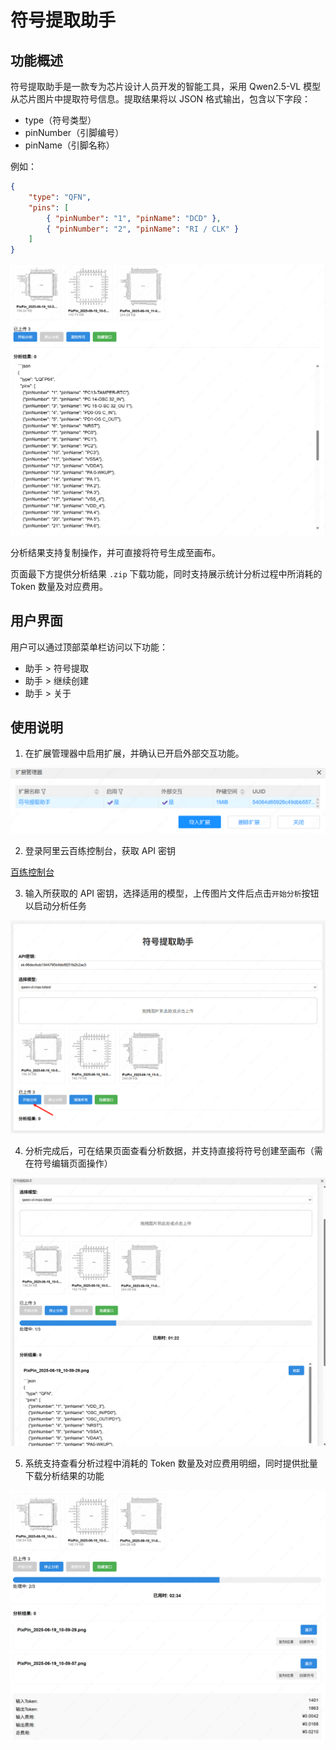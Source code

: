 # 符号提取助手

## 功能概述

符号提取助手是一款专为芯片设计人员开发的智能工具，采用 Qwen2.5-VL 模型从芯片图片中提取符号信息。提取结果将以 JSON 格式输出，包含以下字段：

- type（符号类型）
- pinNumber（引脚编号）
- pinName（引脚名称）

例如：

```json
{
	"type": "QFN",
	"pins": [
		{ "pinNumber": "1", "pinName": "DCD" },
		{ "pinNumber": "2", "pinName": "RI / CLK" }
	]
}
```

![图 4](images/c46b73bb31dd32e784906834f5268e6825be29441055a7a1adc3d8da432bde14.png)  


分析结果支持复制操作，并可直接将符号生成至画布。

页面最下方提供分析结果 `.zip` 下载功能，同时支持展示统计分析过程中所消耗的 Token 数量及对应费用。

## 用户界面

用户可以通过顶部菜单栏访问以下功能：

- 助手 > 符号提取
- 助手 > 继续创建
- 助手 > 关于

## 使用说明

1. 在扩展管理器中启用扩展，并确认已开启外部交互功能。

  ![图 0](images/9b9b1a6784460db318589635488b8579a9828b6cf16fd7e0f120ec9275b66ab5.png)  

2. 登录阿里云百练控制台，获取 API 密钥

[百练控制台](https://bailian.console.aliyun.com/?tab=model#/api-key)

3. 输入所获取的 API 密钥，选择适用的模型，上传图片文件后点击`开始分析`按钮以启动分析任务

![图 1](images/0cbc15c6b3d5fe056896843d94781ef8d23f6192a784264a523f2ed390145d71.png)  

4. 分析完成后，可在结果页面查看分析数据，并支持直接将符号创建至画布（需在符号编辑页面操作）

![图 2](images/f87d58bf934fd3899a131faeb3baf5756eacb8c6cb34853aebecf1d6f75ad512.png)  

5. 系统支持查看分析过程中消耗的 Token 数量及对应费用明细，同时提供批量下载分析结果的功能

![图 3](images/dc0cad14edaa2d34b1fc52552706f61b9ba76e0b423654a219a3944dffc8f7b9.png)  

